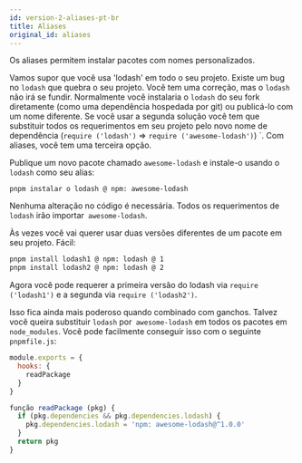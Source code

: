 ```yaml
---
id: version-2-aliases-pt-br
title: Aliases
original_id: aliases
---
```


Os aliases permitem instalar pacotes com nomes personalizados.

Vamos supor que você usa 'lodash' em todo o seu projeto. Existe um bug no `lodash` que quebra o seu projeto.
Você tem uma correção, mas o `lodash` não irá se fundir. Normalmente você instalaria o `lodash` do seu fork
diretamente (como uma dependência hospedada por git) ou publicá-lo com um nome diferente. Se você usar a segunda solução
você tem que substituir todos os requerimentos em seu projeto pelo novo nome de dependência (`require ('lodash')` => `require ('awesome-lodash')`) `.
Com aliases, você tem uma terceira opção.

Publique um novo pacote chamado `awesome-lodash` e instale-o usando o` lodash` como seu alias:

```
pnpm instalar o lodash @ npm: awesome-lodash
```

Nenhuma alteração no código é necessária. Todos os requerimentos de `lodash` irão importar` awesome-lodash`.

Às vezes você vai querer usar duas versões diferentes de um pacote em seu projeto. Fácil:

```sh
pnpm install lodash1 @ npm: lodash @ 1
pnpm install lodash2 @ npm: lodash @ 2
```

Agora você pode requerer a primeira versão do lodash via `require ('lodash1')` e a segunda via `require ('lodash2')`.

Isso fica ainda mais poderoso quando combinado com ganchos. Talvez você queira substituir `lodash` por` awesome-lodash`
em todos os pacotes em `node_modules`. Você pode facilmente conseguir isso com o seguinte `pnpmfile.js`:

```js
module.exports = {
  hooks: {
    readPackage
  }
}

função readPackage (pkg) {
  if (pkg.dependencies && pkg.dependencies.lodash) {
    pkg.dependencies.lodash = 'npm: awesome-lodash@^1.0.0'
  }
  return pkg
}
```